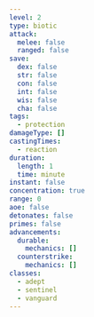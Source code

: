 ```yaml
---
level: 2
type: biotic
attack:
  melee: false
  ranged: false
save:
  dex: false
  str: false
  con: false
  int: false
  wis: false
  cha: false
tags:
  - protection
damageType: []
castingTimes:
  - reaction
duration:
  length: 1
  time: minute
instant: false
concentration: true
range: 0
aoe: false
detonates: false
primes: false
advancements:
  durable:
    mechanics: []
  counterstrike:
    mechanics: []
classes:
  - adept
  - sentinel
  - vanguard
---
```

